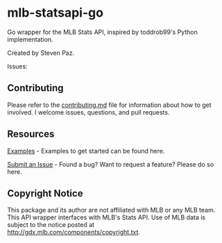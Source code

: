 # mlb-statsapi-go
Go wrapper for the MLB Stats API, inspired by toddrob99's Python implementation.

Created by Steven Paz.

Issues: 


## Contributing

Please refer to the [contributing.md](https://github.com/stevenpaz/mlb-statsapi-go/blob/main/Contributing.md) file for information about how to get involved. I welcome issues, questions, and pull requests.


## Resources
[Examples](https://github.com/stevenpaz/mlb-statsapi-go/tree/main/examples) - Examples 
to get started can be found here.

[Submit an Issue](https://github.com/stevenpaz/mlb-statsapi-go/issues) - Found a bug? 
Want to request a feature? Please do so here.

## Copyright Notice

This package and its author are not affiliated with MLB or any MLB team. This API wrapper interfaces with MLB's Stats API. Use of MLB data is subject to the notice posted at http://gdx.mlb.com/components/copyright.txt.
